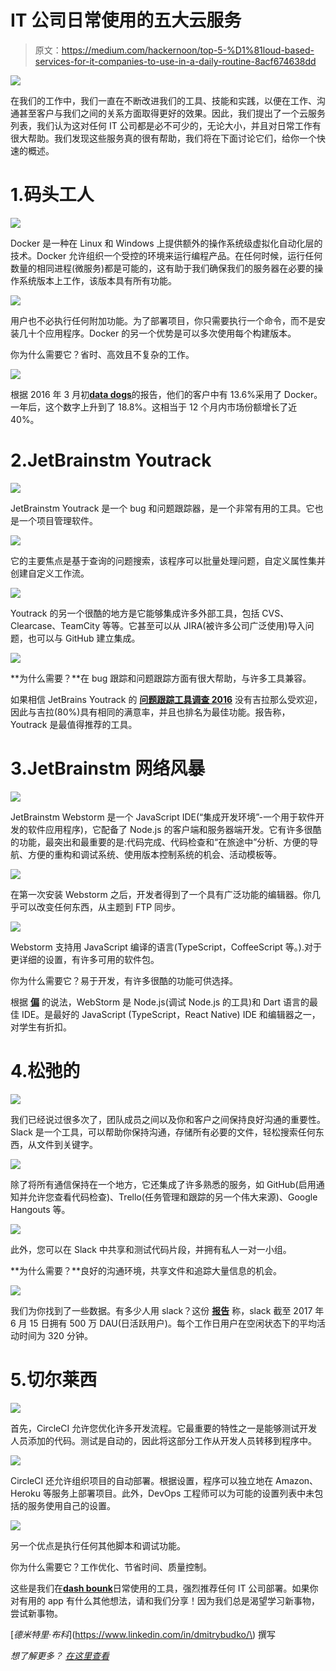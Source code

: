 # IT 公司日常使用的五大云服务

> 原文：<https://medium.com/hackernoon/top-5-%D1%81loud-based-services-for-it-companies-to-use-in-a-daily-routine-8acf674638dd>

![](img/93a2bae83e5ed4ab3cf9a8fb5275eb99.png)

在我们的工作中，我们一直在不断改进我们的工具、技能和实践，以便在工作、沟通甚至客户与我们之间的关系方面取得更好的效果。因此，我们提出了一个云服务列表，我们认为这对任何 IT 公司都是必不可少的，无论大小，并且对日常工作有很大帮助。我们发现这些服务真的很有帮助，我们将在下面讨论它们，给你一个快速的概述。

# 1.码头工人

![](img/301455228cd16befd9727d2f20bcb105.png)

Docker 是一种在 Linux 和 Windows 上提供额外的操作系统级虚拟化自动化层的技术。Docker 允许组织一个受控的环境来运行编程产品。在任何时候，运行任何数量的相同进程(微服务)都是可能的，这有助于我们确保我们的服务器在必要的操作系统版本上工作，该版本具有所有功能。

![](img/a262b8c350638662bbac022ae0c0d5a3.png)

用户也不必执行任何附加功能。为了部署项目，你只需要执行一个命令，而不是安装几十个应用程序。Docker 的另一个优势是可以多次使用每个构建版本。

你为什么需要它？省时、高效且不复杂的工作。

![](img/0e02d33863efb34ffd9631e699d81c67.png)

根据 2016 年 3 月初[**data dogs**](https://www.datadoghq.com/docker-adoption/)的报告，他们的客户中有 13.6%采用了 Docker。一年后，这个数字上升到了 18.8%。这相当于 12 个月内市场份额增长了近 40%。

# 2.JetBrainstm Youtrack

![](img/eff2e614ebd4c9f4f719619629090790.png)

JetBrainstm Youtrack 是一个 bug 和问题跟踪器，是一个非常有用的工具。它也是一个项目管理软件。

![](img/189e87695600055ebe8cb411ebafd00b.png)

它的主要焦点是基于查询的问题搜索，该程序可以批量处理问题，自定义属性集并创建自定义工作流。

![](img/181b0c3fc8a562b67f9b829a33e31908.png)

Youtrack 的另一个很酷的地方是它能够集成许多外部工具，包括 CVS、Clearcase、TeamCity 等等。它甚至可以从 JIRA(被许多公司广泛使用)导入问题，也可以与 GitHub 建立集成。

![](img/2e91e99825ccd7ee7ac0877ddd0dc86a.png)

**为什么需要？**在 bug 跟踪和问题跟踪方面有很大帮助，与许多工具兼容。

如果相信 JetBrains Youtrack 的 [**问题跟踪工具调查 2016**](https://www.jetbrains.com/youtrack/promo/tracking-tools-report-2016/) 没有吉拉那么受欢迎，因此与吉拉(80%)具有相同的满意率，并且也排名为最佳功能。报告称，Youtrack 是最值得推荐的工具。

# 3.JetBrainstm 网络风暴

![](img/43ae87f8ba6620680a8f7c7a30d959ee.png)

JetBrainstm Webstorm 是一个 JavaScript IDE(“集成开发环境”-一个用于软件开发的软件应用程序)，它配备了 Node.js 的客户端和服务器端开发。它有许多很酷的功能，最突出和最重要的是:代码完成、代码检查和“在旅途中”分析、方便的导航、方便的重构和调试系统、使用版本控制系统的机会、活动模板等。

![](img/1936d0c17ed85025c73c26a13b9c26b5.png)

在第一次安装 Webstorm 之后，开发者得到了一个具有广泛功能的编辑器。你几乎可以改变任何东西，从主题到 FTP 同步。

![](img/0acfdfae383580ef4b7c31afc2c0f151.png)

Webstorm 支持用 JavaScript 编译的语言(TypeScript，CoffeeScript 等。).对于更详细的设置，有许多可用的软件包。

你为什么需要它？易于开发，有许多很酷的功能可供选择。

根据 [**偏**](https://www.slant.co/versus/1958/5980/~intellij-idea_vs_webstorm) 的说法，WebStorm 是 Node.js(调试 Node.js 的工具)和 Dart 语言的最佳 IDE。是最好的 JavaScript (TypeScript，React Native) IDE 和编辑器之一，对学生有折扣。

# 4.松弛的

![](img/c4e36d83d9d59c9809cda029ce61b822.png)

我们已经说过很多次了，团队成员之间以及你和客户之间保持良好沟通的重要性。Slack 是一个工具，可以帮助你保持沟通，存储所有必要的文件，轻松搜索任何东西，从文件到关键字。

![](img/b439deaabf144674fc132bd3743c51c7.png)

除了将所有通信保持在一个地方，它还集成了许多熟悉的服务，如 GitHub(启用通知并允许您查看代码检查)、Trello(任务管理和跟踪的另一个伟大来源)、Google Hangouts 等。

![](img/039b17df92ee7f22a64a6cdf1e02ddd3.png)

此外，您可以在 Slack 中共享和测试代码片段，并拥有私人一对一小组。

**为什么需要？**良好的沟通环境，共享文件和追踪大量信息的机会。

![](img/db1996c647ba6e51b78cc4014f6e3d34.png)

我们为你找到了一些数据。有多少人用 slack？这份 [**报告**](https://expandedramblings.com/index.php/slack-statistics/) 称，slack 截至 2017 年 6 月 15 日拥有 500 万 DAU(日活跃用户)。每个工作日用户在空闲状态下的平均活动时间为 320 分钟。

# 5.切尔莱西

![](img/cae64bfbcdb1da387f44c047e05ac4a1.png)

首先，CircleCI 允许您优化许多开发流程。它最重要的特性之一是能够测试开发人员添加的代码。测试是自动的，因此将这部分工作从开发人员转移到程序中。

![](img/381dce7d99f4becadce595102ca9553c.png)

CircleCI 还允许组织项目的自动部署。根据设置，程序可以独立地在 Amazon、Heroku 等服务上部署项目。此外，DevOps 工程师可以为可能的设置列表中未包括的服务使用自己的设置。

![](img/27a714a46b28b6ab4df1a8840546eb31.png)

另一个优点是执行任何其他脚本和调试功能。

你为什么需要它？工作优化、节省时间、质量控制。

这些是我们在[**dash bounk**](https://dashbouquet.com)日常使用的工具，强烈推荐任何 IT 公司部署。如果你对有用的 app 有什么其他想法，请和我们分享！因为我们总是渴望学习新事物，尝试新事物。

[*德米特里·布科*](https://www.linkedin.com/in/dmitrybudko/\) 撰写

*想了解更多？* [*在这里查看*](https://dashbouquet.com/blog)